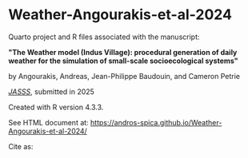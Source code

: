 # Weather-Angourakis-et-al-2024

Quarto project and R files associated with the manuscript:

**"The Weather model (Indus Village): procedural generation of daily weather for the simulation of small-scale socioecological systems"**

by Angourakis, Andreas, Jean-Philippe Baudouin, and Cameron Petrie

[*JASSS*](https://jasss.soc.surrey.ac.uk/), submitted in 2025

Created with R version 4.3.3.

See HTML document at: <https://andros-spica.github.io/Weather-Angourakis-et-al-2024/>

Cite as: 
